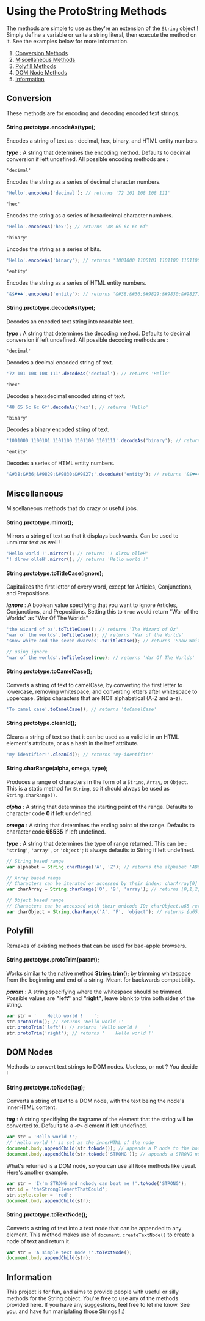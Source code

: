 # Using the ProtoString Methods
The methods are simple to use as they're an extension of the ``String`` object ! Simply define a variable or write a string literal, then execute the method on it. See the examples below for more information.

1. [Conversion Methods](#conversion)
2. [Miscellaneous Methods](#miscellaneous)
3. [Polyfill Methods](#polyfill)
4. [DOM Node Methods](#dom-nodes)
5. [Information](#information)


## Conversion
These methods are for encoding and decoding encoded text strings.


#### String.prototype.encodeAs(type);

Encodes a string of text as : decimal, hex, binary, and HTML entity numbers.

***type*** : A string that determines the encoding method. Defaults to decimal conversion if left undefined. All possible encoding methods are : 

``'decimal'``

Encodes the string as a series of decimal character numbers.
```javascript
'Hello'.encodeAs('decimal'); // returns '72 101 108 108 111'
```

``'hex'``

Encodes the string as a series of hexadecimal character numbers.
```javascript
'Hello'.encodeAs('hex'); // returns '48 65 6c 6c 6f'
```

``'binary'``

Encodes the string as a series of bits.
```javascript
'Hello'.encodeAs('binary'); // returns '1001000 1100101 1101100 1101100 1101111'
```

``'entity'``

Encodes the string as a series of HTML entity numbers.
```javascript
'&$♥♦♣'.encodeAs('entity'); // returns '&#38;&#36;&#9829;&#9830;&#9827;'
```


#### String.prototype.decodeAs(type);

Decodes an encoded text string into readable text.

***type*** : A string that determines the decoding method. Defaults to decimal conversion if left undefined. All possible decoding methods are : 

``'decimal'``

Decodes a decimal encoded string of text.
```javascript
'72 101 108 108 111'.decodeAs('decimal'); // returns 'Hello'
```

``'hex'``

Decodes a hexadecimal encoded string of text.
```javascript
'48 65 6c 6c 6f'.decodeAs('hex'); // returns 'Hello'
```

``'binary'``

Decodes a binary encoded string of text.
```javascript
'1001000 1100101 1101100 1101100 1101111'.decodeAs('binary'); // returns 'Hello'
```

``'entity'``

Decodes a series of HTML entity numbers.
```javascript
'&#38;&#36;&#9829;&#9830;&#9827;'.decodeAs('entity'); // returns '&$♥♦♣'
```


## Miscellaneous
Miscellaneous methods that do crazy or useful jobs.


#### String.prototype.mirror();

Mirrors a string of text so that it displays backwards. Can be used to unmirror text as well !
```javascript
'Hello world !'.mirror(); // returns '! dlrow olleH'
'! dlrow olleH'.mirror(); // returns 'Hello world !'
```

#### String.prototype.toTitleCase(ignore);

Capitalizes the first letter of every word, except for Articles, Conjunctions, and Prepositions.

***ignore*** : A boolean value specifying that you want to ignore Articles, Conjunctions, and Prepositions. Setting this to ``true`` would return "War of the Worlds" as "War Of The Worlds"

```javascript
'the wizard of oz'.toTitleCase(); // returns 'The Wizard of Oz'
'war of the worlds'.toTitleCase(); // returns 'War of the Worlds'
'snow white and the seven dwarves'.toTitleCase(); // returns 'Snow White and the Seven Dwarves'

// using ignore
'war of the worlds'.toTitleCase(true); // returns 'War Of The Worlds'
```

#### String.prototype.toCamelCase();

Converts a string of text to camelCase, by converting the first letter to lowercase, removing whitespace, and converting letters after whitespace to uppercase. Strips characters that are NOT alphabetical (A-Z and a-z).
```javascript
'To camel case'.toCamelCase(); // returns 'toCamelCase'
```

#### String.prototype.cleanId();

Cleans a string of text so that it can be used as a valid id in an HTML element's attribute, or as a hash in the href attribute.
```javascript
'my identifier!'.cleanId(); // returns 'my-identifier'
```

#### String.charRange(alpha, omega, type);

Produces a range of characters in the form of a ``String``, ``Array``, or ``Object``. This is a static method for ``String``, so it should always be used as ``String.charRange()``.

***alpha*** : A string that determines the starting point of the range. Defaults to character code **0** if left undefined.

***omega*** : A string that determines the ending point of the range. Defaults to character code **65535** if left undefined.

***type*** : A string that determines the type of range returned. This can be : ``'string'``, ``'array'``, or ``'object'``; it always defaults to String if left undefined.

```javascript
// String based range
var alphabet = String.charRange('A', 'Z'); // returns the alphabet 'ABCDEFGHIJKLMNOPQRSTUVWXYZ'

// Array based range
// Characters can be iterated or accessed by their index; charArray[0] returns 0
var charArray = String.charRange('0', '9', 'array'); // returns [0,1,2,3,4,5,6,7,8,9]

// Object based range
// Characters can be accessed with their unicode ID; charObject.u65 returns A
var charObject = String.charRange('A', 'F', 'object'); // returns {u65:'A',u66:'B',u67:'C',u68:'D',u69:'E',u70:'F'}
```


## Polyfill
Remakes of existing methods that can be used for bad-apple browsers.


#### String.prototype.protoTrim(param);

Works similar to the native method **String.trim();** by trimming whitespace from the beginning and end of a string. Meant for backwards compatibility.

***param*** : A string specifying where the whitespace should be trimmed. Possible values are **"left"** and **"right"**, leave blank to trim both sides of the string.

```javascript
var str = '    Hello world !    ';
str.protoTrim(); // returns 'Hello world !'
str.protoTrim('left'); // returns 'Hello world !    '
str.protoTrim('right'); // returns '    Hello world !'
```


## DOM Nodes
Methods to convert text strings to DOM nodes. Useless, or not ? You decide !

#### String.prototype.toNode(tag);

Converts a string of text to a DOM node, with the text being the node's innerHTML content.

***tag*** : A string specifiying the tagname of the element that the string will be converted to. Defaults to a ``<P>`` element if left undefined.
```javascript
var str = 'Hello world !';
// 'Hello world !' is set as the innerHTML of the node
document.body.appendChild(str.toNode()); // appends a P node to the body
document.body.appendChild(str.toNode('STRONG')); // appends a STRONG node to the body
```

What's returned is a DOM node, so you can use all ``Node`` methods like usual. Here's another example.
```javascript
var str = 'I\'m STRONG and nobody can beat me !'.toNode('STRONG');
str.id = 'theStrongElementThatCould';
str.style.color = 'red';
document.body.appendChild(str);
```

#### String.prototype.toTextNode();

Converts a string of text into a text node that can be appended to any element. This method makes use of ``document.createTextNode()`` to create a node of text and return it.

```javascript
var str = 'A simple text node !'.toTextNode();
document.body.appendChild(str);
```


## Information
This project is for fun, and aims to provide people with useful or silly methods for the String object. You're free to use any of the methods provided here. If you have any suggestions, feel free to let me know. See you, and have fun maniplating those Strings ! :)
